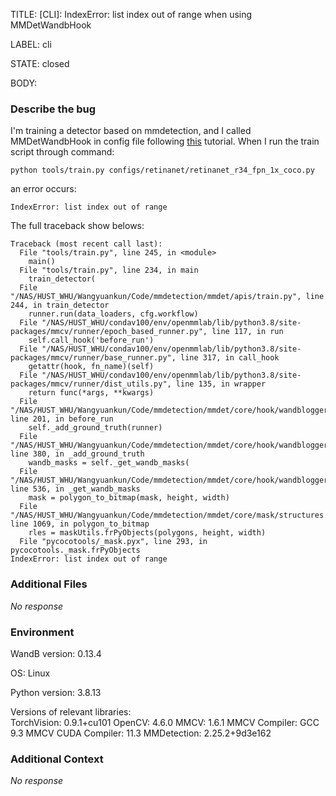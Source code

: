 TITLE:
[CLI]: IndexError: list index out of range when using MMDetWandbHook

LABEL:
cli

STATE:
closed

BODY:
### Describe the bug

<!--- Description of the issue below  -->
I'm training a detector based on mmdetection, and I called MMDetWandbHook in config file following [this](https://wandb.ai/ayush-thakur/mmdetection/reports/How-to-Use-Weights-Biases-with-MMDetection--VmlldzoyMTM0MDE2) tutorial. 
When I run the train script through command:
```
python tools/train.py configs/retinanet/retinanet_r34_fpn_1x_coco.py
```
an error occurs:
<!--- A minimal code snippet between the quotes below  -->
```
IndexError: list index out of range
```

<!--- A full traceback of the exception in the quotes below -->
The full traceback show belows:
```
Traceback (most recent call last):
  File "tools/train.py", line 245, in <module>
    main()
  File "tools/train.py", line 234, in main
    train_detector(
  File "/NAS/HUST_WHU/Wangyuankun/Code/mmdetection/mmdet/apis/train.py", line 244, in train_detector
    runner.run(data_loaders, cfg.workflow)
  File "/NAS/HUST_WHU/condav100/env/openmmlab/lib/python3.8/site-packages/mmcv/runner/epoch_based_runner.py", line 117, in run
    self.call_hook('before_run')
  File "/NAS/HUST_WHU/condav100/env/openmmlab/lib/python3.8/site-packages/mmcv/runner/base_runner.py", line 317, in call_hook
    getattr(hook, fn_name)(self)
  File "/NAS/HUST_WHU/condav100/env/openmmlab/lib/python3.8/site-packages/mmcv/runner/dist_utils.py", line 135, in wrapper
    return func(*args, **kwargs)
  File "/NAS/HUST_WHU/Wangyuankun/Code/mmdetection/mmdet/core/hook/wandblogger_hook.py", line 201, in before_run
    self._add_ground_truth(runner)
  File "/NAS/HUST_WHU/Wangyuankun/Code/mmdetection/mmdet/core/hook/wandblogger_hook.py", line 380, in _add_ground_truth
    wandb_masks = self._get_wandb_masks(
  File "/NAS/HUST_WHU/Wangyuankun/Code/mmdetection/mmdet/core/hook/wandblogger_hook.py", line 536, in _get_wandb_masks
    mask = polygon_to_bitmap(mask, height, width)
  File "/NAS/HUST_WHU/Wangyuankun/Code/mmdetection/mmdet/core/mask/structures.py", line 1069, in polygon_to_bitmap
    rles = maskUtils.frPyObjects(polygons, height, width)
  File "pycocotools/_mask.pyx", line 293, in pycocotools._mask.frPyObjects
IndexError: list index out of range
```


### Additional Files

_No response_

### Environment

WandB version: 0.13.4

OS: Linux

Python version: 3.8.13

Versions of relevant libraries:  
TorchVision: 0.9.1+cu101
OpenCV: 4.6.0
MMCV: 1.6.1
MMCV Compiler: GCC 9.3
MMCV CUDA Compiler: 11.3
MMDetection: 2.25.2+9d3e162


### Additional Context

_No response_

